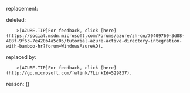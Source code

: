 replacement:

deleted:

		>[AZURE.TIP]For feedback, click [here](https://social.msdn.microsoft.com/Forums/azure/zh-cn/70409760-3d88-408f-9f63-7e420b4a5c05/tutorial-azure-active-directory-integration-with-bamboo-hr?forum=WindowsAzureAD).

replaced by:

		>[AZURE.TIP]For feedback, click [here](http://go.microsoft.com/fwlink/?LinkId=529837).

reason: ()

